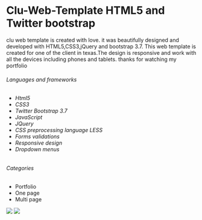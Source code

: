 # Clu-Web-Template HTML5 and Twitter bootstrap

clu web template is created with love. it was beautifully designed and developed with HTML5,CSS3,jQuery and bootstrap 3.7. This web template is created for one of the client in texas.The design is responsive and work with all the devices including phones and tablets.
thanks for watching my portfolio

<h6>Languages and frameworks<h6/>

<ul>
 <li>
  Html5
 </li>
  <li>
  CSS3
 </li>
 <li>
  Twitter Bootstrap 3.7
 </li>
 <li>
  JavaScript
 </li>
 <li>
  JQuery
 </li>
 <li>
  CSS preprocessing language LESS
 </li>
 <li>
  Forms validations
 </li>
 <li>
  Responsive design
 </li>
 <li>
  Dropdown menus
 </li> 
</ul>

<h6> Categories </h6>

<ul>
<li>
  Portfolio 
 </li>
 <li>
  One page 
 </li>
  <li>
  Multi page
 </li>
</ul>

<img src="http://www.danielpervaiz.com/github/images/clu-1.png"/>
<img src="http://www.danielpervaiz.com/github/images/clu-2.png"/>
